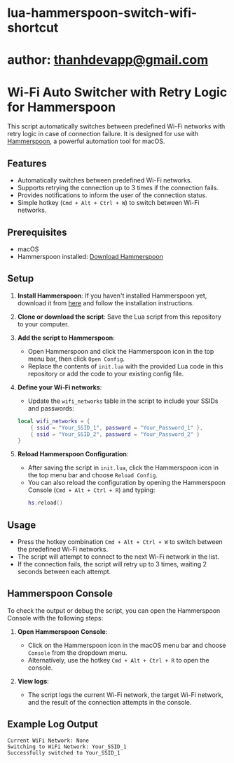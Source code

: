# lua-hammerspoon-switch-wifi-shortcut
# author: thanhdevapp@gmail.com

# Wi-Fi Auto Switcher with Retry Logic for Hammerspoon

This script automatically switches between predefined Wi-Fi networks with retry logic in case of connection failure. It is designed for use with [Hammerspoon](https://www.hammerspoon.org/), a powerful automation tool for macOS.

## Features

- Automatically switches between predefined Wi-Fi networks.
- Supports retrying the connection up to 3 times if the connection fails.
- Provides notifications to inform the user of the connection status.
- Simple hotkey (`Cmd + Alt + Ctrl + W`) to switch between Wi-Fi networks.

## Prerequisites

- macOS
- Hammerspoon installed: [Download Hammerspoon](https://www.hammerspoon.org/)

## Setup

1. **Install Hammerspoon**: If you haven't installed Hammerspoon yet, download it from [here](https://www.hammerspoon.org/) and follow the installation instructions.

2. **Clone or download the script**: Save the Lua script from this repository to your computer.

3. **Add the script to Hammerspoon**:
    - Open Hammerspoon and click the Hammerspoon icon in the top menu bar, then click `Open Config`.
    - Replace the contents of `init.lua` with the provided Lua code in this repository or add the code to your existing config file.

4. **Define your Wi-Fi networks**:
    - Update the `wifi_networks` table in the script to include your SSIDs and passwords:
    ```lua
    local wifi_networks = {
        { ssid = "Your_SSID_1", password = "Your_Password_1" },
        { ssid = "Your_SSID_2", password = "Your_Password_2" }
    }
    ```

5. **Reload Hammerspoon Configuration**:
    - After saving the script in `init.lua`, click the Hammerspoon icon in the top menu bar and choose `Reload Config`.
    - You can also reload the configuration by opening the Hammerspoon Console (`Cmd + Alt + Ctrl + R`) and typing:
      ```lua
      hs.reload()
      ```

## Usage

- Press the hotkey combination `Cmd + Alt + Ctrl + W` to switch between the predefined Wi-Fi networks.
- The script will attempt to connect to the next Wi-Fi network in the list.
- If the connection fails, the script will retry up to 3 times, waiting 2 seconds between each attempt.

## Hammerspoon Console

To check the output or debug the script, you can open the Hammerspoon Console with the following steps:

1. **Open Hammerspoon Console**:
   - Click on the Hammerspoon icon in the macOS menu bar and choose `Console` from the dropdown menu.
   - Alternatively, use the hotkey `Cmd + Alt + Ctrl + R` to open the console.

2. **View logs**:
   - The script logs the current Wi-Fi network, the target Wi-Fi network, and the result of the connection attempts in the console.

## Example Log Output

```plaintext
Current WiFi Network: None
Switching to WiFi Network: Your_SSID_1
Successfully switched to Your_SSID_1
